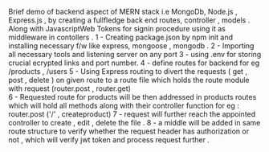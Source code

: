 Brief demo of backend aspect of MERN stack i.e MongoDb, Node.js , Express.js , by creating a fullfledge back end routes, controller , models .
Along with JavascriptWeb Tokens for signin procedure using it as middleware in contollers  .
1 - Creating package.json by npm init and installing necessary f/w like express, mongoose , mongodb .
2 - Importing all necessary tools and listening server on any port 
3 - using .env for storing crucial ecrypted links and port number.
4 - define routes for backend for eg /products , /users
5 - Using Express routing to divert the requests ( get , post , delete ) on given route to a route file which holds the route module with request
    (router.post , router.get)  
6 - Requested route for products will be then addressed in products routes which will hold all methods along with their controller function for eg : router.post ('/' , createproduct)
7 - request will further reach the appointed controller to create , edit  , delete the file .
8 -  a middle will be added in same route structure to verify whether the request header has authorization or not , which will verify jwt token and process request further . 
